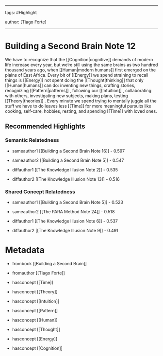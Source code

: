 




---

tags: #Highlight

author: [Tiago Forte]

---
# Building a Second Brain Note 12




We have to recognize that the  [[Cognition|cognitive]]  demands of modern life increase every year, but we’re still using the same brains as two hundred thousand years ago, when  [[Human|modern humans]]  first emerged on the plains of East Africa. Every bit of  [[Energy]]  we spend straining to recall things is  [[Energy]]  not spent doing the  [[Thought|thinking]]  that only  [[Human|humans]]  can do: inventing new things, crafting stories, recognizing  [[Pattern|patterns]] , following our  [[Intuition]] , collaborating with others, investigating new subjects, making plans, testing  [[Theory|theories]] . Every minute we spend trying to mentally juggle all the stuff we have to do leaves less  [[Time]]  for more meaningful pursuits like cooking, self-care, hobbies, resting, and spending  [[Time]]  with loved ones.


## Recommended Highlights

### Semantic Relatedness


- sameauthor1 [[Building a Second Brain Note 16]] - 0.597

- sameauthor2 [[Building a Second Brain Note 5]] - 0.547

- diffauthor1 [[The Knowledge Illusion Note 2]] - 0.535

- diffauthor2 [[The Knowledge Illusion Note 13]] - 0.516
### Shared Concept Relatedness


- sameauthor1 [[Building a Second Brain Note 5]] - 0.523

- sameauthor2 [[The PARA Method Note 24]] - 0.518

- diffauthor1 [[The Knowledge Illusion Note 6]] - 0.537

- diffauthor2 [[The Knowledge Illusion Note 9]] - 0.491
# Metadata


- frombook [[Building a Second Brain]]

- fromauthor [[Tiago Forte]]

- hasconcept [[Time]]

- hasconcept [[Theory]]

- hasconcept [[Intuition]]

- hasconcept [[Pattern]]

- hasconcept [[Human]]

- hasconcept [[Thought]]

- hasconcept [[Energy]]

- hasconcept [[Cognition]]